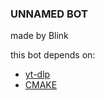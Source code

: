 ### UNNAMED BOT
made by Blink

this bot depends on:
- [yt-dlp](https://github.com/yt-dlp/yt-dlp)
- [CMAKE](https://cmake.org/)